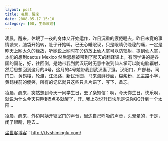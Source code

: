 ```yaml
---
layout: post
title: 凌晨，醒来
date: 2008-05-17 15:10
category: [08, 生命痕迹]
---
```

凌晨，醒来，休眠了一夜的身体又开始运作，昨日沉重的疲倦睡去，昨日未竟的事情袭来，脑袋开始转，肚子开始叫，已无心睡眠现，只是眼睛仍隐秘的痛，一定是昨天上网太久的缘故，听她说上网时在旁边放上仙人掌可以防辐射，提到仙人掌，本能的想到cactus Mexico 然后思想被带到了那天的翻译课上，有同学讲的是各国的国花，好，往回倒，是她带我到武汉玩时无意中说到仙人掌可以防电脑辐射，然后思想回到这月的4号，这月的4号她带我到武汉逛了逛，汉阳门，户部巷，司门口，黄鹤楼，轮渡，江汉路，新民乐园，马来海鲜炒面，糊浆粉，民主路小学，黄鹤楼前的傻笑，所有的记忆就只这些只言片语了，写下，备忘。

凌晨，醒来，突然想到今天一同学生日，去了条短信：啊，今天你生日，快乐啊，就说为什么今天只睡到5点多就醒了，汗…我上次说升日快乐是说你QQ升到一个太阳…

凌晨，醒来，外边阿姨开寝室门的声音，里边自己呼吸的声音，头晕晕的，于是，闭了眼睛，睡去…

<a href="http://i.lvshiminglu.com/">尘世客博客</a>：<a href="http://i.lvshiminglu.com/">http://i.lvshiminglu.com/</a>

